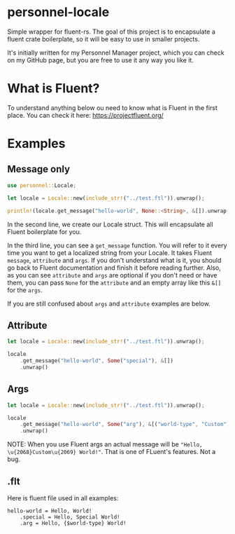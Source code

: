 # personnel-locale
Simple wrapper for fluent-rs. The goal of this project is to encapsulate a fluent crate boilerplate, so it will be easy to use in smaller projects.

It's initially written for my Personnel Manager project, which you can check on my GitHub page, but you are free to use it any way you like it.


# What is Fluent?

To understand anything below ou need to know what is Fluent in the first place.
You can check it here: https://projectfluent.org/

# Examples

## Message only
```rust
use personnel::Locale;

let locale = Locale::new(include_str!("../test.ftl")).unwrap();

println!(locale.get_message("hello-world", None::<String>, &[]).unwrap());
```

In the second line, we create our Locale struct. This will encapsulate all Fluent boilerplate for you. 

In the third line, you can see a ```get_message``` function. You will refer to it every time you want
to get a localized string from your Locale. It takes Fluent ```message```, ```attribute``` and
```args```. If you don't understand what is it, you should go back to Fluent documentation and
finish it before reading further. Also, as you can see ```attribute``` and ```args``` are optional
if you don't need or have them, you can pass ```None``` for the ```attribute``` and an empty array like this
```&[]``` for the ```args```.

If you are still confused about ```args``` and ```attribute``` examples are below.


## Attribute

```rust
let locale = Locale::new(include_str!("../test.ftl")).unwrap();

locale
    .get_message("hello-world", Some("special"), &[])
    .unwrap()
```
    
## Args

```rust
let locale = Locale::new(include_str!("../test.ftl")).unwrap();

locale
    .get_message("hello-world", Some("arg"), &[("world-type", "Custom")])
    .unwrap()
```

NOTE: When you use Fluent args an actual message will be ```"Hello, \u{2068}Custom\u{2069} World!"```.
That is one of FLuent's features. Not a bug.

## .flt

Here is fluent file used in all examples:

```fluent
hello-world = Hello, World!
    .special = Hello, Special World!
    .arg = Hello, {$world-type} World!
```
